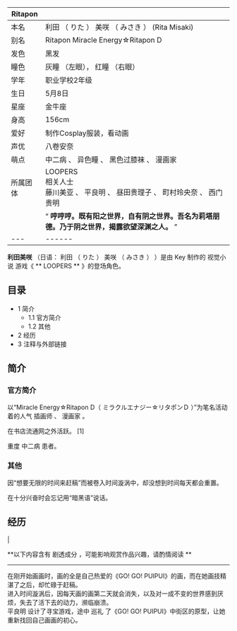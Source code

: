 |  **Ritapon**  ||
|---|---|
|本名  |  利田  （  りた  ）  美咲  （  みさき  ）  (Rita Misaki)   |
|别名  |  Ritapon  Miracle Energy☆Ritapon D   |
|发色  |  黑发   |
|瞳色  |  灰瞳  （左眼），  红瞳  （右眼）   |
|学年  |  职业学校2年级   |
|生日  |  5月8日   |
|星座  |  金牛座   |
|身高  |  156cm   |
|爱好  |  制作Cosplay服装，看动画   |
|声优  |  八卷安奈   |
|萌点  |  中二病  、  异色瞳  、  黑色过膝袜  、  漫画家   |
|所属团体  |  LOOPERS   <br>相关人士  <br>藤川美亚  、  平良明  、  昼田贵理子  、  町村玲央奈  、  西门贵明  <br>  |
||  “    **哼哼哼。既有阳之世界，自有阴之世界。吾名为莉塔朋德。乃于阴之世界，揭露欲望深渊之人。**   ”|
|---|------|
  
**利田美咲** （日语：  利田  （  りた  ）  美咲  （  みさき  ）  ）是由  Key  制作的  视觉小说  游戏《 **
LOOPERS  ** 》的登场角色。

##  目录

  * 1  简介 
    * 1.1  官方简介 
    * 1.2  其他 
  * 2  经历 
  * 3  注释与外部链接 

##  简介

###  官方简介

以“Miracle Energy☆Ritapon D（  ミラクルエナジー☆リタポンＤ  ）”为笔名活动着的人气  插画师  、  漫画家  。

在书店流通网之外活跃。  [1]

重度  中二病  患者。

###  其他

因“想要无限的时间来赶稿”而被卷入时间漩涡中，却没想到时间每天都会重置。

在十分兴奋时会忘记用“暗黑语”说话。

##  经历

|

**以下内容含有 剧透成分  ，可能影响观赏作品兴趣，请酌情阅读 **  
  
---  
在刚开始画画时，画的全是自己热爱的《GO! GO! PUIPUI》的画，而在她画技精湛了之后，却忙碌于赶稿。 </br>
进入时间漩涡后，因每天画的画第二天就会消失，以及对一成不变的世界感到厌烦，失去了活下去的动力，濒临崩溃。 </br> 平良明  设计了寻宝游戏，途中  巡礼
了《GO! GO! PUIPUI》中街区的原型，让她重新找回自己画画的初心。 </br>  
  